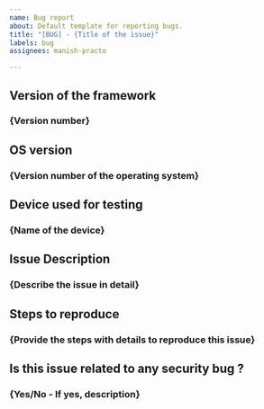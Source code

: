 ```yaml
---
name: Bug report
about: Default template for reporting bugs.
title: "[BUG] - {Title of the issue}"
labels: bug
assignees: manish-practo

---
```


## Version of the framework
### {Version number}

## OS version
### {Version number of the operating system}

## Device used for testing
### {Name of the device}

## Issue Description 
### {Describe the issue in detail}

## Steps to reproduce
### {Provide the steps with details to reproduce this issue}

## Is this issue related to any security bug ?
### {Yes/No - If yes, description}
